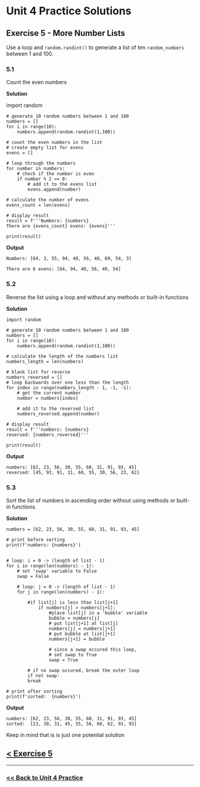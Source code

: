 # Unit 4 Practice Solutions

## **Exercise 5 - More Number Lists**

Use a loop and `random.randint()` to generate a list of ten `random_numbers` between 1 and 100.

### **5.1**

Count the even numbers

**Solution**

import random

    # generate 10 random numbers between 1 and 100
    numbers = []
    for i in range(10):
        numbers.append(random.randint(1,100))

    # count the even numbers in the list
    # create empty list for evens
    evens = []

    # loop through the numbers
    for number in numbers:
        # check if the number is even
        if number % 2 == 0:
            # add it to the evens list
            evens.append(number)

    # calculate the number of evens
    evens_count = len(evens)

    # display result
    result = f'''Numbers: {numbers}
    There are {evens_count} evens: {evens}'''

    print(result)

**Output**

    Numbers: [64, 3, 55, 94, 40, 56, 40, 69, 54, 3]

    There are 6 evens: [64, 94, 40, 56, 40, 54]

### **5.2**

Reverse the list using a loop and without any methods or built-in functions

**Solution**

    import random

    # generate 10 random numbers between 1 and 100
    numbers = []
    for i in range(10):
        numbers.append(random.randint(1,100))

    # calculate the length of the numbers list
    numbers_length = len(numbers)

    # blank list for reverse
    numbers_reversed = []
    # loop backwards over one less than the length
    for index in range(numbers_length - 1, -1, -1):
        # get the current number
        number = numbers[index]

        # add it to the reversed list
        numbers_reversed.append(number)

    # display result
    result = f'''numbers: {numbers}
    reversed: {numbers_reversed}'''

    print(result)

**Output**

    numbers: [62, 23, 56, 30, 55, 60, 31, 91, 93, 45]
    reversed: [45, 93, 91, 31, 60, 55, 30, 56, 23, 62]

### **5.3**

Sort the list of numbers in ascending order without using methods or built-in functions.

**Solution**

    numbers = [62, 23, 56, 30, 55, 60, 31, 91, 93, 45]

    # print before sorting
    print(f'numbers: {numbers}')


    # loop: i = 0 -> (length of list - 1)
    for i in range(len(numbers) - 1):
        # set 'swap' variable to False
        swap = False

        # loop: j = 0 -> (length of list - 1)
        for j in range(len(numbers) - 1):

            #if list[j] is less than list[j+1]
                if numbers[j] > numbers[j+1]:
                    #place list[j] in a 'bubble' variable
                    bubble = numbers[j]
                    # put list[j+1] at list[j]
                    numbers[j] = numbers[j+1]
                    # put bubble at list[j+1]
                    numbers[j+1] = bubble

                    # since a swap occured this loop,
                    # set swap to True
                    swap = True

            # if no swap occured, break the outer loop
            if not swap:
            break

    # print after sorting
    print(f'sorted:  {numbers}')

**Output**

    numbers: [62, 23, 56, 30, 55, 60, 31, 91, 93, 45]
    sorted:  [23, 30, 31, 45, 55, 56, 60, 62, 91, 93]

Keep in mind that is is just one potential solution

## [< Exercise 5](../exercise_5.md)

---

### [<< Back to Unit 4 Practice](/practice/unit_4/)
